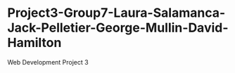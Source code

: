 # Project3-Group7-Laura-Salamanca-Jack-Pelletier-George-Mullin-David-Hamilton

Web Development Project 3
